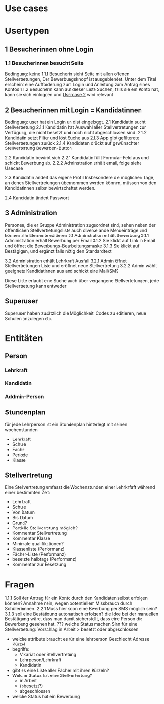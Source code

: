 # Use cases

# Usertypen
## 1 Besucherinnen ohne Login
### 1.1 Besucherinnen besucht Seite
Bedingung: keine
1.1.1 Besucherin sieht Seite mit allen offenen Stellvertretungen, Der Bewerbungsknopf ist ausgeblendet. Unter dem Titel erscheint eine Aufforderung zum Login und Anleitung zum Antrag eines Kontos
1.1.2 Besucherin kann auf dieser Liste Suchen, falls sie ein Konto hat, kann sie sich einloggen und [Usercase 2](#2-besucherinnen-mit-login--kandidatinnen) wird relevant

## 2 Besucherinnen mit Login = Kandidatinnen
Bedingung: user hat ein Login un dist eingeloggt.
2.1 Kandidatin sucht Stellvertretung
2.1.1 Kandidatin hat Auswahl aller Stellvertretungen zur Verfügung, die nicht besetzt und noch nicht abgeschlossen sind.
2.1.2 Kandidatin setzt Filter und löst Suche aus
2.1.3 App gibt gefilterete Stellvertretungen zurück
2.1.4 Kandidaten drückt auf gewünschter Stellvertertung Bewerben-Button

2.2 Kandidatin bewirbt sich
2.2.1 Kandidatin füllt Formular-Feld aus und schickt Bewerbung ab. 
2.2.2 Adminstration erhält email, folge siehe Usecase 

2.3 Kandidatin ändert das eigene Profil
Insbesondere die möglichen Tage, an denen Stellvertretungen übernommen werden können, müssen von den Kandidatinnen selbst bewirtschaftet werden.  

2.4 Kandidatin ändert Passwort

## 3 Administration
Personen, die er Gruppe Administration zugeordnet sind, sehen neben der öffentlichen Stellvertretungsliste auch diverse ande Menueinträge und können alle Elemente editieren
3.1 Adminstration erhält Bewerbung
3.1.1 Administration erhält Bewerbung per Email
3.1.2 Sie klickt auf Link in Email und öffnet die Bewerbungs-Bearbeitungsmaske 
3.1.3 Sie klickt auf Bestägigen, und ergänzt falls nötig den Standardtext

3.2 Administration erhält Lehrkraft Ausfall
3.2.1 Admin öffnet Stellvertretungen Liste und eröffnet neue Stellvertretung
3.2.2 Admin wählt geeignete Kandidatinnen aus and schickt eine Mail/SMS


Diese Liste erlaubt eine Suche auch über vergangene Stellvertetungen, jede Stellvertretung kann entweder 

## Superuser
Superuser haben zusätzlich die Möglichkeit, Codes zu editieren, neue Schulen anzulegen etc.

# Entitäten
## Person
### Lehrkraft
### Kandidatin
### Addmin-Person
## Stundenplan
für jede Lehrperson ist ein Stundenplan hinterlegt mit seinen wochenstunden
- Lehrkraft
- Schule
- Fache
- Periode
- Klasse
## Stellvertretung 
Eine Stellvertretung umfasst die Wochenstunden einer Lehrkrfaft während einer bestimmten Zeit:
- Lehrkraft
- Schule
- Von Datum
- Bis Datum
- Grund?
- Partielle Stellverretung möglich?
- Kommentar Stellvertretung
- Kommentar Klasse
- Minimale qualifikationen?
- Klassenliste (Performanz)
- Fächer-Liste (Performanz)
- besetzte halbtage (Performanz)
- Kommentar zur Besetzung


# Fragen
1.1.1 Soll der Antrag für ein Konto durch den Kandidaten selbst erfolgen können? Annahme nein, wegen potentiellem Missbrauch durch Schülerinnnen.
2.2.1 Muss hier scon eine Bwerbung per SMS möglich sein? 
3.1.3 soll eine Bestätigung automatisch erfolgen? die Idee bei der manuellen Bestätigung wäre, dass man damit sicherstellt, dass eine Person die Bewerbung gesehen hat. 
??? welche Status machen Sinn für eine Stellvertretung: Vorschlag in Arbeit > besetzt oder abgeschlossen

- welche attribute braucht es für eine lehrperson
    Geschlecht
    Adresse
    Kürzel
- begriffe:
    - Vikariat oder Stellvertretung
    - Lehrpeson/Lehrkraft
    - KandidatIn
- gibt es eine Liste aller Fächer mit ihren Kürzeln?
- Welche Status hat eine Stellvertertung?
    - in Arbeit
    - (bbesetzt?)
    - abgeschlossen 
- welche Status hat ein Bewerbung
